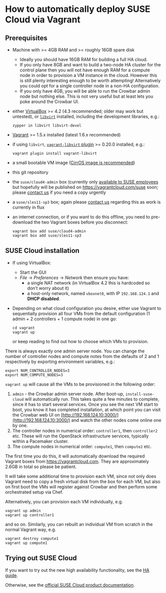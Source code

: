 # How to automatically deploy SUSE Cloud via Vagrant

## Prerequisites

*   Machine with >= 4GB RAM and >= roughly 16GB spare disk
    *   Ideally you should have 16GB RAM for building a full HA cloud.
    *   If you only have 8GB and want to build a two-node HA cluster
        for the control plane then you will not have enough RAM for a
        compute node in order to provision a VM instance in the cloud.
        However this is still plenty interesting enough to be worth
        attempting!  Alternatively you could opt for a single controller
        node in a non-HA configuration.
    *   If you only have 4GB, you will be able to run the Crowbar admin
        node but nothing else.  This is not very useful but at least
        lets you poke around the Crowbar UI.
*   either [VirtualBox](https://www.virtualbox.org/wiki/Downloads) >=
    4.2 (4.3 recommended; older may work but untested), or
    [`libvirt`](http://libvirt.org/) installed, including the development
    libraries, e.g.:

        zypper in libvirt libvirt-devel

*   [Vagrant](http://www.vagrantup.com/) >= 1.5.x installed (latest 1.6.x recommended)
*   if using `libvirt`,
    [`vagrant-libvirt` plugin](https://github.com/pradels/vagrant-libvirt) >= 0.20.0
    installed, e.g.:

        vagrant plugin install vagrant-libvirt

*   a small bootable VM image ([CirrOS image is recommended](http://download.cirros-cloud.net/))
*   this git repository
*   the `suse/cloud4-admin` box (currently only [available to SUSE
    employees](https://etherpad.nue.suse.com/p/cloud-vagrant)
    but hopefully will be published on https://vagrantcloud.com/suse
    soon; please [contact us](https://forums.suse.com/forumdisplay.php?65-SUSE-Cloud)
    if you need a copy urgently
*   a `suse/sles11-sp3` box; again please [contact
    us](https://forums.suse.com/forumdisplay.php?65-SUSE-Cloud) regarding this
    as work is currently in flux
*   an internet connection, or if you want to do this offline, you need
    to pre-download the two Vagrant boxes before you disconnect:

        vagrant box add suse/cloud4-admin
        vagrant box add suse/sles11-sp3

## SUSE Cloud installation

*   If using VirtualBox:
    *   Start the GUI
    *   *File* → *Preferences* → *Network* then ensure you have:
        *   a single NAT network (in VirtualBox 4.2 this is hardcoded so
            don’t worry about it)
        *   a host-only network, named `vboxnet0`, with IP `192.168.124.1`
            and **DHCP disabled**.
*   Depending on what cloud configuration you desire, either use Vagrant
    to sequentially provision all four VMs from the default configuration
    (1 admin + 2 controllers + 1 compute node) in one go:

        cd vagrant
        vagrant up

    or keep reading to find out how to choose which VMs to
    provision.

There is always exactly one admin server node.  You can change the
number of controller nodes and compute notes from the defaults of 2
and 1 respectively by exporting environment variables, e.g.:

    export NUM_CONTROLLER_NODES=3
    export NUM_COMPUTE_NODES=3

`vagrant up` will cause all the VMs to be provisioned in the following
order:

1.  `admin` - the Crowbar admin server node.  After boot-up,
    `install-suse-cloud` will automatically run.  This takes quite a
    few minutes to complete, since it has to start several services.
    Once you see the next VM start to boot, you know it has completed
    installation, at which point you can visit the Crowbar web UI on
    [http://192.168.124.10:3000/](http://192.168.124.10:3000/) and
    watch the other nodes come online one by one.
2.  The controller nodes in numerical order: `controller1`, then
    `controller2` etc.  These will run the OpenStack infrastructure
    services, typically within a Pacemaker cluster.
3.  The compute nodes in numerical order: `compute1`, then `compute2`
    etc.

The first time you do this, it will automatically download the
required Vagrant boxes from https://vagrantcloud.com.  They are
approximately 2.6GB in total so please be patient.

It will take some additional time to provision each VM, since not only
does Vagrant need to copy a fresh virtual disk from the box for each
VM, but also on first boot the VMs will register against Crowbar and
then perform some orchestrated setup via Chef.

Alternatively, you can provision each VM individually, e.g.

    vagrant up admin
    vagrant up controller1

and so on.  Similarly, you can rebuilt an individual VM from scratch
in the normal Vagrant way, e.g.

    vagrant destroy compute1
    vagrant up compute1

## Trying out SUSE Cloud

If you want to try out the new high availability functionality,
see the [HA guide](HA-guide.md).

Otherwise, see the
[official SUSE Cloud product documentation](https://www.suse.com/documentation/suse-cloud4/).
